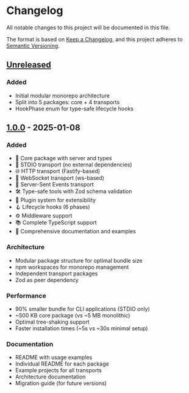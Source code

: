# Changelog

All notable changes to this project will be documented in this file.

The format is based on [Keep a Changelog](https://keepachangelog.com/en/1.0.0/),
and this project adheres to [Semantic Versioning](https://semver.org/spec/v2.0.0.html).

## [Unreleased]

### Added
- Initial modular monorepo architecture
- Split into 5 packages: core + 4 transports
- HookPhase enum for type-safe lifecycle hooks

## [1.0.0] - 2025-01-08

### Added
- 🎯 Core package with server and types
- 📝 STDIO transport (no external dependencies)
- 🌐 HTTP transport (Fastify-based)
- 🔌 WebSocket transport (ws-based)
- 📡 Server-Sent Events transport
- 🛠️ Type-safe tools with Zod schema validation
- 🧩 Plugin system for extensibility
- 🪝 Lifecycle hooks (6 phases)
- ⚙️ Middleware support
- 📚 Complete TypeScript support
- 📖 Comprehensive documentation and examples

### Architecture
- Modular package structure for optimal bundle size
- npm workspaces for monorepo management
- Independent transport packages
- Zod as peer dependency

### Performance
- 90% smaller bundle for CLI applications (STDIO only)
- ~500 KB core package (vs ~5 MB monolithic)
- Optimal tree-shaking support
- Faster installation times (~5s vs ~30s minimal setup)

### Documentation
- README with usage examples
- Individual README for each package
- Example projects for all transports
- Architecture documentation
- Migration guide (for future versions)

[Unreleased]: https://github.com/mohamedjamai/mcp-accelerator/compare/v1.0.0...HEAD
[1.0.0]: https://github.com/mohamedjamai/mcp-accelerator/releases/tag/v1.0.0
